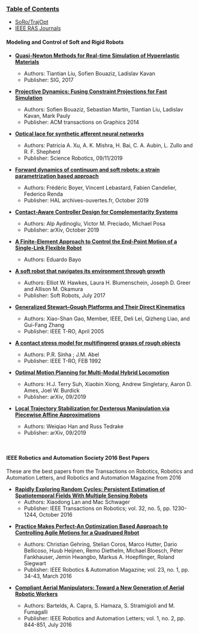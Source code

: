 ### [Table of Contents](table-of-contents)
- [SoRo/TrajOpt](#soro-papers)
- [IEEE RAS Journals](#IEEE-RAS)

<a name="soro-papers"></a>
#### **Modeling and Control of Soft and Rigid Robots**

- **[Quasi-Newton Methods for Real-time Simulation of
Hyperelastic Materials](http://sofienbouaziz.com/pdf/Simulation_SIGG17.pdf)**
  - Authors: Tiantian Liu, Sofien Bouaziz, Ladislav Kavan
  - Publisher: SIG, 2017

- **[Projective Dynamics: Fusing Constraint Projections for Fast Simulation](https://www.cs.utah.edu/~ladislav/bouaziz14projective/bouaziz14projective.pdf)**
  - Authors: Sofien Bouaziz, Sebastian Martin, Tiantian Liu, Ladislav Kavan, Mark Pauly
  - Publisher: ACM transactions on Graphics 2014

- **[Optical lace for synthetic afferent neural networks](https://robotics.sciencemag.org/content/4/34/eaaw6304)**
  - Authors: Patricia A. Xu, A. K. Mishra, H. Bai, C. A. Aubin, L. Zullo and R. F. Shepherd
  - Publisher: Science Robotics, 09/11/2019

- **[Forward dynamics of continuum and soft robots: a
strain parametrization based approach](https://hal.archives-ouvertes.fr/hal-02318617/document)**
  - Authors: Frédéric Boyer, Vincent Lebastard, Fabien Candelier, Federico Renda
  - Publisher: HAL archives-ouvertes.fr, October 2019

- **[Contact-Aware Controller Design for Complementarity Systems](https://arxiv.org/pdf/1909.11221.pdf)**
  - Authors: Alp Aydinoglu, Victor M. Preciado, Michael Posa
  - Publisher: arXiv, October 2019

- **[A Finite-Element Approach to Control
the End-Point Motion of a Single-Link
Flexible Robot ](https://onlinelibrary.wiley.com/doi/pdf/10.1002/rob.4620040106?casa_token=Np1Ukf_3DzMAAAAA%3A6leRrbot9hbdRmXuO8dGBVr--IUzFAeoKF75WCJSZb6EFIkfWZ1hkA2sGOq_QVt1YQJaTnA6aXiBirc&)**
  - Authors: Eduardo Bayo

- **[A soft robot that navigates its environment through growth](https://robotics.sciencemag.org/content/2/8/eaan3028/tab-pdf)**
  - Authors: Elliot W. Hawkes, Laura H. Blumenschein, Joseph D. Greer and Allison M. Okamura
  - Publisher: Soft Robots, July 2017

- **[Generalized Stewart–Gough Platforms
and Their Direct Kinematics](https://ieeexplore.ieee.org/stamp/stamp.jsp?arnumber=1416966&tag=1)**
  - Authors: Xiao-Shan Gao, Member, IEEE, Deli Lei, Qizheng Liao, and Gui-Fang Zhang
  - Publisher: IEEE T-RO, April 2005

- **[A contact stress model for multifingered grasps of rough objects](https://ieeexplore.ieee.org/abstract/document/127235)**
  - Authors: P.R. Sinha ; J.M. Abel
  - Publisher: IEEE T-RO, FEB 1992

- **[Optimal Motion Planning for Multi-Modal Hybrid Locomotion](hhttps://arxiv.org/pdf/1909.10209.pdf)**
  - Authors: H.J. Terry Suh, Xiaobin Xiong, Andrew Singletary, Aaron D. Ames, Joel W. Burdick
  - Publisher: arXiv, 09/2019

- **[Local Trajectory Stabilization for Dexterous Manipulation via Piecewise
Affine Approximations](https://arxiv.org/pdf/1909.08045.pdf)**
  - Authors: Weiqiao Han and Russ Tedrake
  - Publisher: arXiv, 09/2019
<br>

<a name="IEEE-RAS"></a>
#### **IEEE Robotics and Automation Society 2016 Best Papers**

These are the best papers from the Transactions on Robotics, Robotics and Automation Letters,
and Robotics and Automation Magazine from 2016

- **[Rapidly Exploring Random Cycles: Persistent Estimation of Spatiotemporal Fields With Multiple Sensing Robots][RRC-2016]**
  - Authors: Xiaodong Lan and Mac Schwager
  - Publisher: IEEE Transactions on Robotics; vol. 32, no. 5, pp. 1230-1244, October 2016

<!-- <br> -->
- **[Practice Makes Perfect-An Optimization Based Approach to Controlling Agile Motions for a Quadruped Robot][RAM-2016]**
  - Authors: Christian Gehring, Stelian Coros, Marco Hutter, Dario Bellicoso, Huub Heijnen, Remo Diethelm, Michael Bloesch, Péter Fankhauser, Jemin Hwangbo, Markus A. Hoepflinger, Roland Siegwart
  - Publisher: IEEE Robotics & Automation Magazine; vol. 23, no. 1, pp. 34-43, March 2016


- **[Compliant Aerial Manipulators: Toward a New Generation of Aerial Robotic Workers][RAL-2016]**
  - Authors: Bartelds, A. Capra, S. Hamaza, S. Stramigioli and M. Fumagalli
  - Publisher: IEEE Robotics and Automation Letters; vol. 1, no. 2, pp. 844-851, July 2016

<br>

[RRC-2016]: http://people.bu.edu/xlan/files/LanSchwagerRRCandRRCstar.pdf
[RAM-2016]: http://web.tuat.ac.jp/~gvlab/ronbun/ReadingGroupControl/An%20Optimization-based%20Approach%20to%20Controlling%20Agile%20Motions%20for%20a%20Quadruped%20Robot.pdf
[RAL-2016]: http://ieeexplore.ieee.org/abstract/document/7387723/
